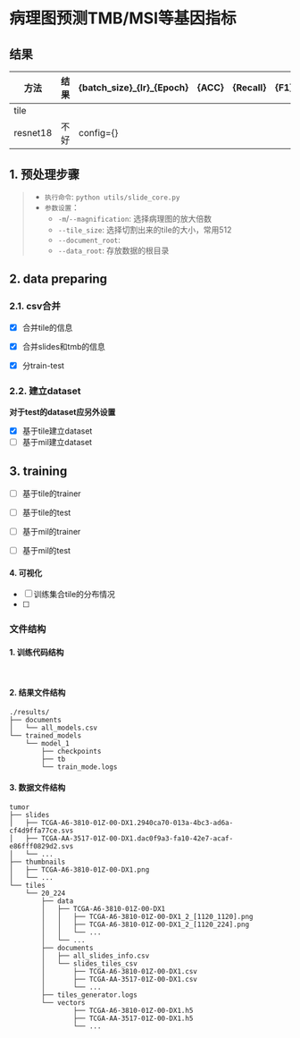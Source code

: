 # 病理图预测TMB/MSI等基因指标

## 结果

|方法|结果|{batch_size}\_{lr}\_{Epoch}|{ACC}|{Recall}|{F1}|{AUC}|
|--------|--------|--------|--------|--------|--------|--------|
|tile|
|resnet18|不好|config={}||


## 1. 预处理步骤

>  * `执行命令`: ```python utils/slide_core.py```
>  * `参数设置`：
>       * `-m`/`--magnification`: 选择病理图的放大倍数
>       * `--tile_size`: 选择切割出来的tile的大小，常用512
>       * `--document_root`: 
>       * `--data_root`: 存放数据的根目录


## 2. data preparing

### 2.1. csv合并

- [x] 合并tile的信息
- [x] 合并slides和tmb的信息
- [x] 分train-test


### 2.2. 建立dataset
 **对于test的dataset应另外设置**
- [x] 基于tile建立dataset
- [ ] 基于mil建立dataset

## 3. training

- [ ] 基于tile的trainer
- [ ] 基于tile的test
  
- [ ] 基于mil的trainer
- [ ] 基于mil的test

#### 4. 可视化
- [ ] 训练集合tile的分布情况
- [ ] 

### 文件结构

#### 1. 训练代码结构

```
    
```

#### 2. 结果文件结构

```
./results/
├── documents
│   └── all_models.csv
└── trained_models
    └── model_1
        ├── checkpoints
        ├── tb
        └── train_mode.logs
```

#### 3. 数据文件结构

```
tumor
├── slides
│   ├── TCGA-A6-3810-01Z-00-DX1.2940ca70-013a-4bc3-ad6a-cf4d9ffa77ce.svs
│   ├── TCGA-AA-3517-01Z-00-DX1.dac0f9a3-fa10-42e7-acaf-e86fff0829d2.svs
│   └── ...
├── thumbnails
│   ├── TCGA-A6-3810-01Z-00-DX1.png
│   └── ...
└── tiles
    └── 20_224
        ├── data 
        │   ├── TCGA-A6-3810-01Z-00-DX1 
        │   │   ├── TCGA-A6-3810-01Z-00-DX1_2_[1120_1120].png
        │   │   ├── TCGA-A6-3810-01Z-00-DX1_2_[1120_224].png
        │   │   └── ...
        │   └── ...
        ├── documents
        │   ├── all_slides_info.csv
        │   └── slides_tiles_csv
        │       ├── TCGA-A6-3810-01Z-00-DX1.csv
        │       ├── TCGA-AA-3517-01Z-00-DX1.csv
        │       └── ...
        ├── tiles_generator.logs
        └── vectors
                ├── TCGA-A6-3810-01Z-00-DX1.h5
                ├── TCGA-AA-3517-01Z-00-DX1.h5
                └── ...
```








